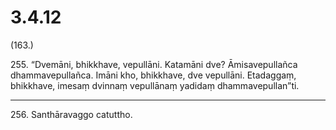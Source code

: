 

# 3.4.12



(163.)

255\. “Dvemāni, bhikkhave, vepullāni. Katamāni dve? Āmisavepullañca dhammavepullañca. Imāni kho, bhikkhave, dve vepullāni. Etadaggaṃ, bhikkhave, imesaṃ dvinnaṃ vepullānaṃ yadidaṃ dhammavepullan”ti.

---

256\. Santhāravaggo catuttho.





